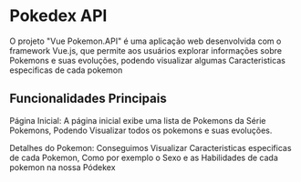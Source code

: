 # Pokedex API

O projeto "Vue Pokemon.API" é uma aplicação web desenvolvida com o framework Vue.js, que permite aos usuários explorar informações sobre Pokemons e suas evoluções, podendo visualizar algumas Caracteristicas especificas de cada pokemon

## Funcionalidades Principais


Página Inicial: A página inicial exibe uma lista de Pokemons da Série Pokemons, Podendo Visualizar todos os pokemons e suas evoluções.

Detalhes do Pokemon: Conseguimos Visualizar Caracteristicas especificas de cada Pokemon, Como por exemplo o Sexo e as Habilidades de cada pokemon na nossa Pódekex 


